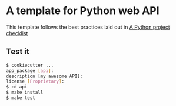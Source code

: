 # A template for Python web API

This template follows the best practices laid out in [A Python project checklist](https://www.dein.fr/2021-01-28-python-project-checklist.html)

## Test it

```bash
$ cookiecutter ...
app_package [api]:
description [my awesome API]:
license [Proprietary]:
$ cd api
$ make install
$ make test
```
